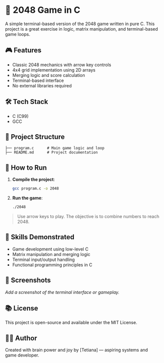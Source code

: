 # 🔢 2048 Game in C

A simple terminal-based version of the 2048 game written in pure C. This project is a great exercise in logic, matrix manipulation, and terminal-based game loops.

## 🎮 Features

- Classic 2048 mechanics with arrow key controls
- 4x4 grid implementation using 2D arrays
- Merging logic and score calculation
- Terminal-based interface
- No external libraries required

## 🛠️ Tech Stack

- C (C99)
- GCC

## 📁 Project Structure

```
├── program.c      # Main game logic and loop
├── README.md      # Project documentation
```

## 🚀 How to Run

1. **Compile the project**:
   ```bash
   gcc program.c -o 2048
   ```

2. **Run the game**:
   ```bash
   ./2048
   ```

> Use arrow keys to play. The objective is to combine numbers to reach 2048.

## 🎯 Skills Demonstrated

- Game development using low-level C
- Matrix manipulation and merging logic
- Terminal input/output handling
- Functional programming principles in C

## 📸 Screenshots

_Add a screenshot of the terminal interface or gameplay._

## 📚 License

This project is open-source and available under the MIT License.

## 👨‍💻 Author

Created with brain power and joy by [Tetiana] — aspiring systems and game developer.
